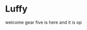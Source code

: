 # Luffy
welcome
gear five is here and it is op 
 
 
 
 
  
         
      
      
           
        
       
 
 
